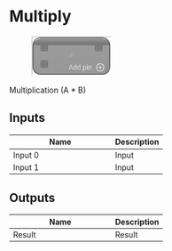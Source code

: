 # Multiply

<div align="left" data-full-width="false">

<figure><img src="../../../../api/Math/Operators/Multiply.png" alt=""><figcaption></figcaption></figure>

</div>

Multiplication (A \* B)

## Inputs

<table><thead><tr><th width="170">Name</th><th>Description</th></tr></thead><tbody><tr><td>Input 0</td><td>Input</td></tr><tr><td>Input 1</td><td>Input</td></tr></tbody></table>

## Outputs

<table><thead><tr><th width="170">Name</th><th>Description</th></tr></thead><tbody><tr><td>Result</td><td>Result</td></tr></tbody></table>
